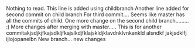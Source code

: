 Nothing to read.
This line is added using childbranch
Another line added for second commit on child branch
For third commit....
Seems like master has all the commits of child.
One more change on the second child branch......... :)
More changes after merging with master.....
This is for another commitakjsdjkjfkajsdkljfkajslkdjfklajskldjklavdnklvnkankld  alsndkf jakjsdklfj  ijiojopanelbn 
New branch... new changes
